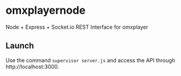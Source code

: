 # omxplayernode

Node + Express + Socket.io REST Interface for omxplayer

## Launch

Use the command `supervisor server.js` and access the API through http://localhost:3000.

